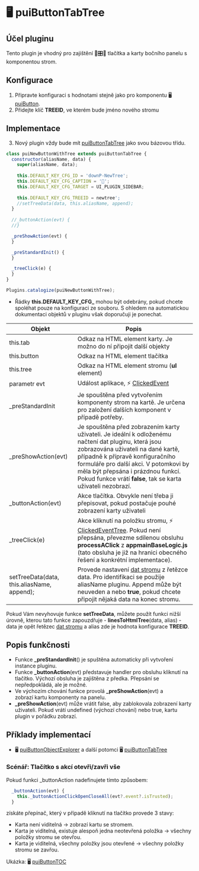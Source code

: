 # 🖥️ puiButtonTabTree

## Účel pluginu

Tento plugin je vhodný pro zajištění 🔘🎛️📂 tlačítka a karty bočního panelu s komponentou strom.

## Konfigurace

1. Připravte konfiguraci s hodnotami stejně jako pro komponentu 🖥️ [puiButton][puiButtonC].
2. Přidejte klíč **TREEID**, ve kterém bude jméno nového stromu

## Implementace

3. Nový plugin vždy bude mít [puiButtonTabTree][puiButtonTabTree] jako svou bázovou třídu.

```javascript
class puiNewButtonWithTree extends puiButtonTabTree {
  constructor(aliasName, data) {
    super(aliasName, data);
    
    this.DEFAULT_KEY_CFG_ID = 'downP-NewTree';
    this.DEFAULT_KEY_CFG_CAPTION = '📂';
    this.DEFAULT_KEY_CFG_TARGET = UI_PLUGIN_SIDEBAR;
    
    this.DEFAULT_KEY_CFG_TREEID = newtree';
    //setTreeData(data, this.aliasName, append);
  }
  
  //_buttonAction(evt) {
  //}

  _preShowAction(evt) {
  }

  _preStandardInit() {
  }

  _treeClick(e) {
  }
}

Plugins.catalogize(puiNewButtonWithTree);
```

- Řádky **this.DEFAULT_KEY_CFG_** mohou být odebrány, pokud chcete spoléhat pouze na konfiguraci ze souboru. S ohledem na automatickou dokumentaci objektů v pluginu však doporučuji je ponechat.

| Objekt | Popis |
|---|---|
| this.tab | Odkaz na HTML element karty. Je možno do ní připojit další objekty |
| this.button | Odkaz na HTML element tlačítka |
| this.tree | Odkaz na HTML element stromu (**ul** element) |
| parametr evt | Událost aplikace, ⚡ [ClickedEvent][ClickedEvent] |
| _preStandardInit | Je spouštěna před vytvořením komponenty strom na kartě. Je určena pro založení dalších komponent v případě potřeby. |
| _preShowAction(evt) | Je spouštěna před zobrazením karty uživateli. Je ideální k odloženému načtení dat pluginu, která jsou zobrazována uživateli na dané kartě, případně k přípravě konfiguračního formuláře pro další akci. V potomkovi by měla být přepsána i prázdnou funkcí. Pokud funkce vrátí **false**, tak se karta uživateli nezobrazí. |
| _buttonAction(evt) | Akce tlačítka. Obvykle není třeba ji přepisovat, pokud postačuje pouhé zobrazení karty uživateli |
| _treeClick(e) | Akce kliknutí na položku stromu, ⚡ [ClickedEventTree][ClickedEventTree]. Pokud není přepsána, převezme sdílenou obsluhu **processAClick** z **appmainBaseLogic.js** (tato obsluha je již na hranici obecného řešení a konkrétní implementace). |
| setTreeData(data, this.aliasName, append); | Provede nastavení [dat stromu][treedata] z řetězce data. Pro identifikaci se použije aliasName pluginu. Append může být neuveden a nebo **true**, pokud chcete připojit nějaká data na konec stromu. |

Pokud Vám nevyhovuje funkce **setTreeData**, můžete použít funkci nižší úrovně, kterou tato funkce zapouzdřuje - **linesToHtmlTree**(data, alias) - data je opět řetězec [dat stromu][treedata] a alias zde je hodnota konfigurace **TREEID**.

## Popis funkčnosti

- Funkce **_preStandardInit**() je spuštěna automaticky při vytvoření instance pluginu.
- Funkce **_buttonAction**(evt) představuje handler pro obsluhu kliknutí na tlačítko. Výchozí obsluha je zajištěna z předka. Přepsání se nepředpokládá, ale je možné.
- Ve výchozím chování funkce provolá **_preShowAction**(evt) a  
zobrazí kartu komponenty na panelu.
- **_preShowAction**(evt) může vrátit false, aby zablokovala zobrazení karty uživateli. Pokud vrátí undefined (výchozí chování) nebo true, kartu plugin v pořádku zobrazí.

## Příklady implementací

- 🖥️ [puiButtonObjectExplorer][puiButtonObjectExplorer] a další potomci 🖥️ [puiButtonTabTree][puiButtonTabTree]

### Scénář: Tlačítko s akcí otevři/zavři vše

Pokud funkci _buttonAction nadefinujete tímto způsobem:

```javascript
  _buttonAction(evt) {
    this._buttonActionClickOpenCloseAll(evt?.event?.isTrusted);
  }
```

získáte přepínač, který v případě kliknutí na tlačítko provede 3 stavy:

- Karta není viditelná -> zobrazí kartu se stromem.
- Karta je viditelná, existuje alespoň jedna neotevřená položka -> všechny položky stromu se otevřou.
- Karta je viditelná, všechny položky jsou otevřené -> všechny položky stromu se zavřou.

Ukázka: 🖥️ [puiButtonTOC][cpuiButtonTOC]

[ClickedEvent]: :_evt:ClickedEvent.md "ClickedEvent"
[ClickedEventTree]: :_evt:ClickedEventTree.md "ClickedEventTree"
[puiButtonTabTree]: :_plg:puiButtonTabTree.md "puiButtonTabTree"
[puiButtonC]: puiButton.md#h-2-1 "puiButton"
[cpuiButtonTOC]: :_cpp:puiButtonTOC.md "puiButtonTOC"
[puiButtonObjectExplorer]: :_plg:puiButtonObjectExplorer.md "puiButtonObjectExplorer"
[treedata]: ?d=hlp-aguide/Help-__.zip&p=mdata%2Ftree.lst.md "Formát dat stromových struktur"
